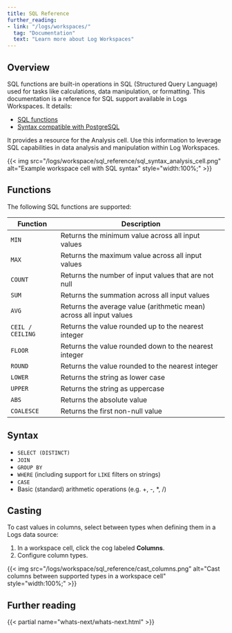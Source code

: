 ```yaml
---
title: SQL Reference
further_reading:
- link: "/logs/workspaces/"
  tag: "Documentation"
  text: "Learn more about Log Workspaces"
---
```


## Overview

SQL functions are built-in operations in SQL (Structured Query Language) used for tasks like calculations, data manipulation, or formatting. This documentation is a reference for SQL support available in Logs Workspaces. It details:
- [SQL functions](#functions)
- [Syntax compatible with PostgreSQL](#syntax)

It provides a resource for the Analysis cell. Use this information to leverage SQL capabilities in data analysis and manipulation within Log Workspaces.

{{< img src="/logs/workspace/sql_reference/sql_syntax_analysis_cell.png" alt="Example workspace cell with SQL syntax" style="width:100%;" >}}

## Functions

The following SQL functions are supported:

| Function         | Description                                                        |
|------------------|--------------------------------------------------------------------|
| `MIN`            | Returns the minimum value across all input values                  |
| `MAX`            | Returns the maximum value across all input values                  |
| `COUNT`          | Returns the number of input values that are not null               |
| `SUM`            | Returns the summation across all input values                      |
| `AVG`            | Returns the average value (arithmetic mean) across all input values|
| `CEIL / CEILING` | Returns the value rounded up to the nearest integer                |
| `FLOOR`          | Returns the value rounded down to the nearest integer              |
| `ROUND`          | Returns the value rounded to the nearest integer                   |
| `LOWER`          | Returns the string as lower case                                   |
| `UPPER`          | Returns the string as uppercase                                    |
| `ABS`            | Returns the absolute value                                         |
| `COALESCE`       | Returns the first non-null value                                   |

## Syntax

* `SELECT (DISTINCT)`  
* `JOIN`  
* `GROUP BY`  
* `WHERE` (including support for `LIKE` filters on strings)  
* `CASE`   
* Basic (standard) arithmetic operations (e.g. \+, \-, \*, /)

## Casting

To cast values in columns, select between types when defining them in a Logs data source:

1. In a workspace cell, click the cog labeled **Columns**.
1. Configure column types.

{{< img src="/logs/workspace/sql_reference/cast_columns.png" alt="Cast columns between supported types in a workspace cell" style="width:100%;" >}}

## Further reading

{{< partial name="whats-next/whats-next.html" >}}